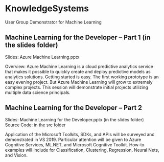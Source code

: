 # KnowledgeSystems
User Group Demonstrator for Machine Learning 

## Machine Learning for the Developer – Part 1 (in the slides folder)

Slides: Azure Machine Learning.pptx

Overview: Azure Machine Learning is a cloud predictive analytics service that makes it possible to quickly create and deploy predictive models as analytics solutions. Getting started is easy. The first working prototype is an easy evening project. But Azure Machine Learning will grow to extremely complex projects. This session will demonstrate initial projects utilizing multiple data science principals.


## Machine Learning for the Developer – Part 2

Slides: Machine Learning for the Developer.pptx (in the slides folder)
Source Code: in the src folder

Application of the Microsoft Toolkits, SDKs, and APIs will be surveyed and demonstrated in VS 2019. Particular attention will be given to Azure Cognitive Services, ML.NET, and Microsoft Cognitive Toolkit. How-to examples will include for Classification, Clustering, Regression, Neural Nets, and Vision.
